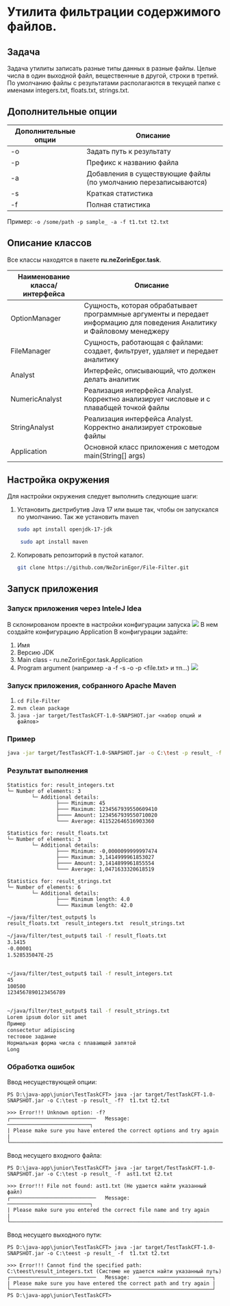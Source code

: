 # Утилита фильтрации содержимого файлов.

## Задача
Задача утилиты записать разные типы данных в разные файлы. Целые числа в один
выходной файл, вещественные в другой, строки в третий. По умолчанию файлы с
результатами располагаются в текущей папке с именами integers.txt, floats.txt, strings.txt.
## Дополнительные опции
| Дополнительные опции | Описание                                                        |
|----------------------|-----------------------------------------------------------------|
| -o                   | Задать путь к результату                                        |
| -p                   | Префикс к названию файла                                        |                  
| -a                   | Добавления в существующие файлы (по умолчанию перезаписываются) |                  
| -s                   | Краткая статистика                                              |                  
| -f                   | Полная статистика                                               |  

Пример: ```-o /some/path -p sample_ -a -f t1.txt t2.txt```

## Описание классов
Все классы находятся в пакете **ru.neZorinEgor.task**.

| Наименование класса/интерфейса | Описание                                                                                                                 |
|--------------------------------|--------------------------------------------------------------------------------------------------------------------------|
| OptionManager                  | Сущность, которая обрабатывает программные аргументы и передает информацию для поведения Аналитику и Файловому менеджеру |
| FileManager                    | Сущность, работающая с файлами: создает, фильтрует, удаляет и передает аналитику                                         |
| Analyst                        | Интерфейс, описывающий, что должен делать аналитик                                                                       |
| NumericAnalyst                 | Реализация интерфейса Analyst. Корректно анализирует числовые и с плавабщей точкой файлы                                 |
| StringAnalyst                  | Реализация интерфейса Analyst. Корректно анализирует строковые файлы                                                     |
| Application                    | Основной класс приложения с методом main(String[] args)                                                                  |

## Настройка окружения
Для настройки окружения следует выполнить следующие шаги:

1. Установить дистрибутив Java 17 или выше так, чтобы он запускался по умолчанию.
 Так же установить maven
    ```bash 
    sudo apt install openjdk-17-jdk
    ``` 
   ```bash 
    sudo apt install maven
    ```
2. Копировать репозиторий в пустой каталог.
    ```bash 
    git clone https://github.com/NeZorinEgor/File-Filter.git
    ```

## Запуск приложения

### Запуск приложения через InteleJ Idea
В склонированом проекте в настройки конфигурации запуска
![](img/step1.png)
В нем создайте конфигурацию Application 
В конфигурации задайте:
1. Имя
2. Версию JDK 
3. Main class - ru.neZorinEgor.task.Application
4. Program argument (например -a -f -s -o <path> -p <prefix> <file.txt> и тп...)
![](img/step2.png)

### Запуск приложения, собранного Apache Maven
1. `cd File-Filter`
2. `mvn clean package`
3. `java -jar target/TestTaskCFT-1.0-SNAPSHOT.jar <набор опций и файлов>`

### Пример 

```bash
java -jar target/TestTaskCFT-1.0-SNAPSHOT.jar -o C:\test -p result_ -f -a t1.txt D:\minecraft\t2.txt
```
### Результат выполнения
```
Statistics for: result_integers.txt
└─ Number of elements: 3
        └─ Additional details:
                ├─── Minimum: 45
                ├─── Maximum: 1234567939550609410
                ├──── Amount: 1234567939550710020
                └─── Average: 411522646516903360

Statistics for: result_floats.txt
└─ Number of elements: 3
        └─ Additional details:
                ├─── Minimum: -0,0000099999997474
                ├─── Maximum: 3,1414999961853027
                ├──── Amount: 3,1414899961855554
                └─── Average: 1,0471633320618519

Statistics for: result_strings.txt
└─ Number of elements: 6
        └─ Additional details:
                ├─── Minimum length: 4.0
                └─── Maximum length: 42.0
```

```bash
~/java/filter/test_output$ ls
result_floats.txt  result_integers.txt  result_strings.txt

~/java/filter/test_output$ tail -f result_floats.txt
3.1415
-0.00001
1.528535047E-25


~/java/filter/test_output$ tail -f result_integers.txt
45
100500
1234567890123456789


~/java/filter/test_output$ tail -f result_strings.txt
Lorem ipsum dolor sit amet
Пример
consectetur adipiscing
тестовое задание
Нормальная форма числа с плавающей запятой
Long
```

### Обработка ошибок
Ввод несуществующей опции:
```
PS D:\java-app\junior\TestTaskCFT> java -jar target/TestTaskCFT-1.0-SNAPSHOT.jar -o C:\test -p result_ -f?  t1.txt t2.txt

>>> Error!!! Unknown option: -f?
┌────────────────────────────   Message:   ───────────────────────────┐
| Please make sure you have entered the correct options and try again |
└─────────────────────────────────────────────────────────────────────┘
```
Ввод несущего входного файла:
```
PS D:\java-app\junior\TestTaskCFT> java -jar target/TestTaskCFT-1.0-SNAPSHOT.jar -o C:\test -p result_ -f  ast1.txt t2.txt

>>> Error!!! File not found: ast1.txt (Не удается найти указанный файл)
┌────────────────────────────   Message:   ───────────────────────────┐
| Please make sure you entered the correct file name and try again    |
└─────────────────────────────────────────────────────────────────────┘
```
Ввод несущего выходного пути:
```
PS D:\java-app\junior\TestTaskCFT> java -jar target/TestTaskCFT-1.0-SNAPSHOT.jar -o C:\teest -p result_ -f  t1.txt t2.txt

>>> Error!!! Cannot find the specified path: C:\teest\result_integers.txt (Системе не удается найти указанный путь)
┌────────────────────────────   Message:   ────────────────────────┐
| Please make sure you have entered the correct path and try again |
└──────────────────────────────────────────────────────────────────┘
PS D:\java-app\junior\TestTaskCFT> 
```
